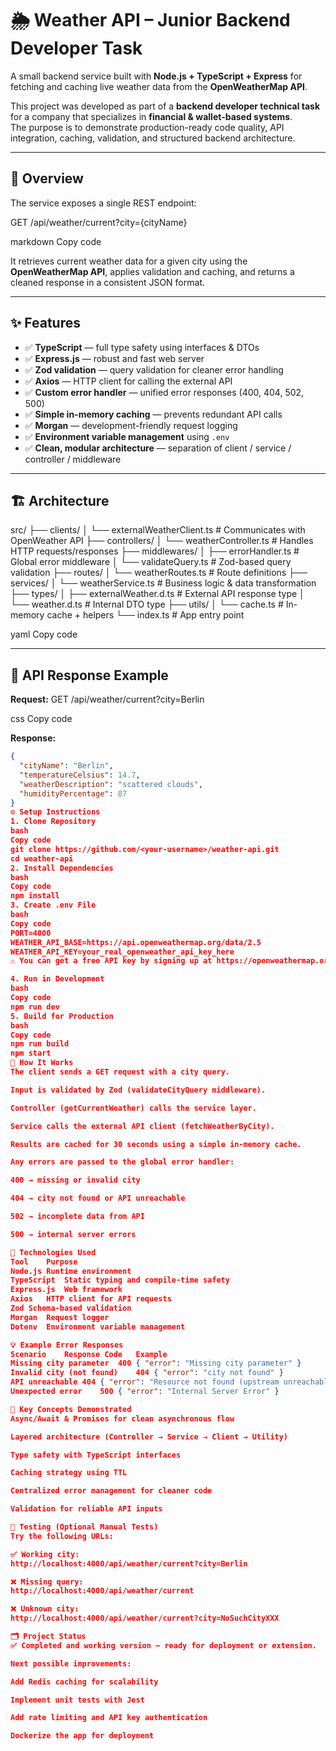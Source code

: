 # 🌦️ Weather API – Junior Backend Developer Task

A small backend service built with **Node.js + TypeScript + Express** for fetching and caching live weather data from the **OpenWeatherMap API**.

This project was developed as part of a **backend developer technical task** for a company that specializes in **financial & wallet-based systems**.  
The purpose is to demonstrate production-ready code quality, API integration, caching, validation, and structured backend architecture.

---

## 🚀 Overview

The service exposes a single REST endpoint:

GET /api/weather/current?city={cityName}

markdown
Copy code

It retrieves current weather data for a given city using the **OpenWeatherMap API**, applies validation and caching, and returns a cleaned response in a consistent JSON format.

---

## ✨ Features

- ✅ **TypeScript** — full type safety using interfaces & DTOs  
- ✅ **Express.js** — robust and fast web server  
- ✅ **Zod validation** — query validation for cleaner error handling  
- ✅ **Axios** — HTTP client for calling the external API  
- ✅ **Custom error handler** — unified error responses (400, 404, 502, 500)  
- ✅ **Simple in-memory caching** — prevents redundant API calls  
- ✅ **Morgan** — development-friendly request logging  
- ✅ **Environment variable management** using `.env`  
- ✅ **Clean, modular architecture** — separation of client / service / controller / middleware

---

## 🏗️ Architecture

src/
├── clients/
│ └── externalWeatherClient.ts # Communicates with OpenWeather API
├── controllers/
│ └── weatherController.ts # Handles HTTP requests/responses
├── middlewares/
│ ├── errorHandler.ts # Global error middleware
│ └── validateQuery.ts # Zod-based query validation
├── routes/
│ └── weatherRoutes.ts # Route definitions
├── services/
│ └── weatherService.ts # Business logic & data transformation
├── types/
│ ├── externalWeather.d.ts # External API response type
│ └── weather.d.ts # Internal DTO type
├── utils/
│ └── cache.ts # In-memory cache + helpers
└── index.ts # App entry point

yaml
Copy code

---

## 🧩 API Response Example

**Request:**
GET /api/weather/current?city=Berlin

css
Copy code

**Response:**
```json
{
  "cityName": "Berlin",
  "temperatureCelsius": 14.7,
  "weatherDescription": "scattered clouds",
  "humidityPercentage": 87
}
⚙️ Setup Instructions
1. Clone Repository
bash
Copy code
git clone https://github.com/<your-username>/weather-api.git
cd weather-api
2. Install Dependencies
bash
Copy code
npm install
3. Create .env File
bash
Copy code
PORT=4000
WEATHER_API_BASE=https://api.openweathermap.org/data/2.5
WEATHER_API_KEY=your_real_openweather_api_key_here
⚠️ You can get a free API key by signing up at https://openweathermap.org/api.

4. Run in Development
bash
Copy code
npm run dev
5. Build for Production
bash
Copy code
npm run build
npm start
🧠 How It Works
The client sends a GET request with a city query.

Input is validated by Zod (validateCityQuery middleware).

Controller (getCurrentWeather) calls the service layer.

Service calls the external API client (fetchWeatherByCity).

Results are cached for 30 seconds using a simple in-memory cache.

Any errors are passed to the global error handler:

400 → missing or invalid city

404 → city not found or API unreachable

502 → incomplete data from API

500 → internal server errors

🧱 Technologies Used
Tool	Purpose
Node.js	Runtime environment
TypeScript	Static typing and compile-time safety
Express.js	Web framework
Axios	HTTP client for API requests
Zod	Schema-based validation
Morgan	Request logger
Dotenv	Environment variable management

💡 Example Error Responses
Scenario	Response Code	Example
Missing city parameter	400	{ "error": "Missing city parameter" }
Invalid city (not found)	404	{ "error": "city not found" }
API unreachable	404	{ "error": "Resource not found (upstream unreachable)" }
Unexpected error	500	{ "error": "Internal Server Error" }

🧠 Key Concepts Demonstrated
Async/Await & Promises for clean asynchronous flow

Layered architecture (Controller → Service → Client → Utility)

Type safety with TypeScript interfaces

Caching strategy using TTL

Centralized error management for cleaner code

Validation for reliable API inputs

🧪 Testing (Optional Manual Tests)
Try the following URLs:

✅ Working city:
http://localhost:4000/api/weather/current?city=Berlin

❌ Missing query:
http://localhost:4000/api/weather/current

❌ Unknown city:
http://localhost:4000/api/weather/current?city=NoSuchCityXXX

🗂️ Project Status
✅ Completed and working version — ready for deployment or extension.

Next possible improvements:

Add Redis caching for scalability

Implement unit tests with Jest

Add rate limiting and API key authentication

Dockerize the app for deployment
